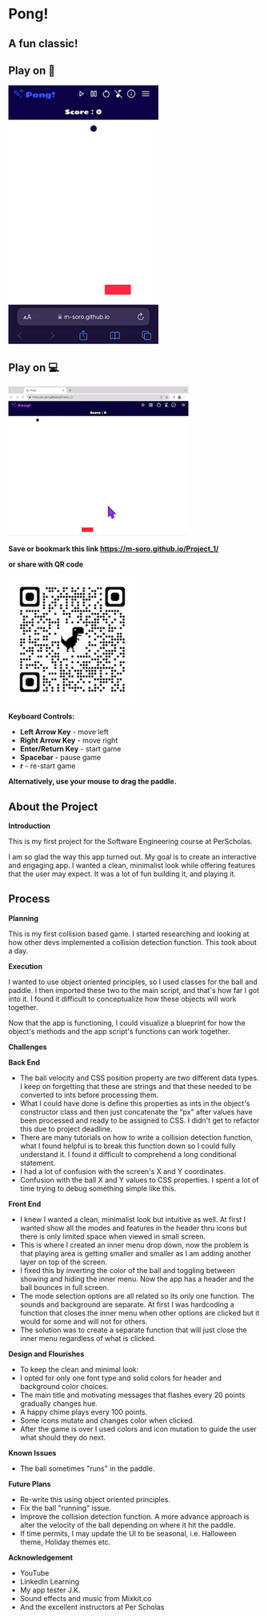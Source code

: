 # Pong!

## **A fun classic!**

## Play on 📱

<img src="https://github.com/m-soro/Project_1/blob/main/image/demo-mobile.gif?raw=true" width="300" height="517">

## Play on 💻

<img src="https://github.com/m-soro/Project_1/blob/main/image/demo-big-screen.gif?raw=true" width="360" height="299">

**Save or bookmark this link https://m-soro.github.io/Project_1/**

**or share with QR code**

<img src="https://github.com/m-soro/Project_1/blob/main/image/msoro.pong!.png?raw=true" width="256" height="256">

**Keyboard Controls:**

- **Left Arrow Key** - move left
- **Right Arrow Key** - move right
- **Enter/Return Key** - start game
- **Spacebar** - pause game
- **r** - re-start game

**Alternatively, use your mouse to drag the paddle.**

## About the Project

**Introduction**

This is my first project for the Software Engineering course at PerScholas.

I am so glad the way this app turned out. My goal is to create an interactive and engaging app.
I wanted a clean, minimalist look while offering features that the user may expect.
It was a lot of fun building it, and playing it.

## Process

**Planning**

This is my first collision based game. I started researching and looking at how other devs implemented a collision detection function. This took about a day.

**Execution**

I wanted to use object oriented principles, so I used classes for the ball and paddle. I then imported these two to the main script, and that's how far I got into it. I found it difficult to conceptualize how these objects will work together.

Now that the app is functioning, I could visualize a blueprint for how the object's methods and the app script's functions can work together.

**Challenges**

**Back End**

- The ball velocity and CSS position property are two different data types. I keep on forgetting that these are strings and that these needed to be converted to ints before processing them.
- What I could have done is define this properties as ints in the object's constructor class and then just concatenate the "px" after values have been processed and ready to be assigned to CSS. I didn't get to refactor this due to project deadline.
- There are many tutorials on how to write a collision detection function, what I found helpful is to break this function down so I could fully understand it. I found it difficult to comprehend a long conditional statement.
- I had a lot of confusion with the screen's X and Y coordinates.
- Confusion with the ball X and Y values to CSS properties. I spent a lot of time trying to debug something simple like this.

**Front End**

- I knew I wanted a clean, minimalist look but intuitive as well. At first I wanted show all the modes and features in the header thru icons but there is only limited space when viewed in small screen.
- This is where I created an inner menu drop down, now the problem is that playing area is getting smaller and smaller as I am adding another layer on top of the screen.
- I fixed this by inverting the color of the ball and toggling between showing and hiding the inner menu. Now the app has a header and the ball bounces in full screen.
- The mode selection options are all related so its only one function. The sounds and background are separate. At first I was hardcoding a function that closes the inner menu when other options are clicked but it would for some and will not for others.
- The solution was to create a separate function that will just close the inner menu regardless of what is clicked.

**Design and Flourishes**

- To keep the clean and minimal look:
- I opted for only one font type and solid colors for header and background color choices.
- The main title and motivating messages that flashes every 20 points gradually changes hue.
- A happy chime plays every 100 points.
- Some icons mutate and changes color when clicked.
- After the game is over I used colors and icon mutation to guide the user what should they do next.

**Known Issues**

- The ball sometimes "runs" in the paddle.

**Future Plans**

- Re-write this using object oriented principles.
- Fix the ball "running" issue.
- Improve the collision detection function. A more advance approach is alter the velocity of the ball depending on where it hit the paddle.
- If time permits, I may update the UI to be seasonal, i.e. Halloween theme, Holiday themes etc.

**Acknowledgement**

- YouTube
- LinkedIn Learning
- My app tester J.K.
- Sound effects and music from Mixkit.co
- And the excellent instructors at Per Scholas
